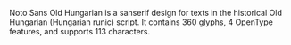 Noto Sans Old Hungarian is a sanserif design for texts in the historical Old Hungarian (Hungarian runic) script. It contains 360 glyphs, 4 OpenType features, and supports 113 characters.